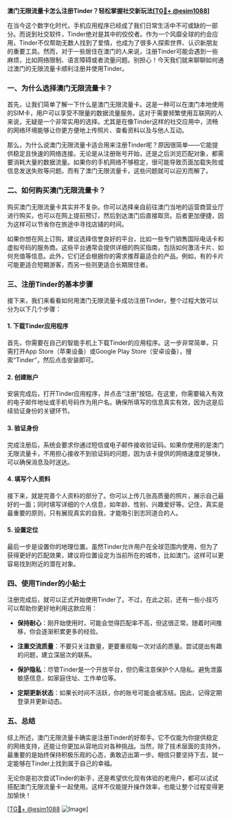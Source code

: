 **澳门无限流量卡怎么注册Tinder？轻松掌握社交新玩法[[TG💪+ @esim1088](https://t.me/s/esim1088)]**

在当今这个数字化时代，手机应用程序已经成了我们日常生活中不可或缺的一部分。而说到社交软件，Tinder绝对是其中的佼佼者。作为一个风靡全球的约会应用，Tinder不仅帮助无数人找到了爱情，也成为了很多人探索世界、认识新朋友的重要工具。然而，对于一些居住在澳门的人来说，注册Tinder可能会遇到一些麻烦，比如网络限制、语言障碍或者流量问题。别担心！今天我们就来聊聊如何通过澳门的无限流量卡顺利注册并使用Tinder。

### 一、为什么选择澳门无限流量卡？

首先，让我们简单了解一下什么是澳门无限流量卡。这是一种可以在澳门本地使用的SIM卡，用户可以享受不限量的数据流量服务。这对于需要频繁使用互联网的人来说，无疑是一个非常实用的选择。尤其是在像Tinder这样的社交应用中，流畅的网络环境能够让你更方便地上传照片、查看资料以及与他人互动。

那么，为什么说澳门无限流量卡适合用来注册Tinder呢？原因很简单——它能提供稳定且快速的网络连接。无论是从注册账号开始，还是之后浏览匹配对象，都需要消耗大量的数据流量。如果你的手机网络不够稳定，很可能导致页面加载失败或信息发送失败等问题。而有了澳门无限流量卡，这些问题就可以迎刃而解了。

### 二、如何购买澳门无限流量卡？

购买澳门无限流量卡其实并不复杂。你可以选择亲自前往澳门当地的运营商营业厅进行购买，也可以在网上提前预订，然后到达澳门后直接取货。后者更加便捷，因为这样可以节省你在旅途中寻找店铺的时间。

如果你想在网上订购，建议选择信誉良好的平台，比如一些专门销售国际电话卡和虚拟号码的服务商。这些平台通常会提供详细的购买指南，包括如何激活卡片、如何充值等信息。此外，它们还会根据你的需求推荐最适合的产品。例如，有的卡片可能更适合短期游客，而另一些则更适合长期居住者。

### 三、注册Tinder的基本步骤

接下来，我们来看看如何用澳门无限流量卡成功注册Tinder。整个过程大致可以分为以下几个步骤：

#### 1. 下载Tinder应用程序
首先，你需要在自己的智能手机上下载Tinder的应用程序。这一步非常简单，只需打开App Store（苹果设备）或Google Play Store（安卓设备），搜索“Tinder”，然后点击安装即可。

#### 2. 创建账户
安装完成后，打开Tinder应用程序，并点击“注册”按钮。在这里，你需要输入有效的电子邮件地址或手机号码作为用户名。确保所填写的信息真实有效，因为这是后续验证身份的关键环节。

#### 3. 验证身份
完成注册后，系统会要求你通过短信或电子邮件接收验证码。如果你使用的是澳门无限流量卡，不用担心接收不到验证码的问题，因为该卡提供的网络速度足够快，可以确保消息及时送达。

#### 4. 填写个人资料
接下来，就是完善个人资料的部分了。你可以上传几张高质量的照片，展示自己最好的一面；同时填写详细的个人信息，如年龄、性别、兴趣爱好等。记住，真实是最重要的原则，只有展现真实的自我，才能吸引到志同道合的人。

#### 5. 设置定位
最后一步是设置你的地理位置。虽然Tinder允许用户在全球范围内使用，但为了获得更好的匹配效果，建议将位置设定为当前所在的城市，比如澳门。这样可以更容易找到附近的潜在对象。

### 四、使用Tinder的小贴士

注册完成后，就可以正式开始使用Tinder了。不过，在此之前，还有一些小技巧可以帮助你更好地利用这款应用：

- **保持耐心**：刚开始使用时，可能会觉得匹配率不高，但这很正常。随着时间推移，你会逐渐积累更多的经验。
  
- **注重交流质量**：不要只关注数量，更要重视每一次对话的质量。尝试提出有趣的问题，建立深层次的联系。

- **保护隐私**：尽管Tinder是一个开放平台，但仍需注意保护个人隐私。避免泄露敏感信息，如家庭住址、工作单位等。

- **定期更新状态**：如果长时间不活跃，你的账号可能会被冻结。因此，记得定期登录并更新动态。

### 五、总结

综上所述，澳门无限流量卡确实是注册Tinder的好帮手。它不仅能为你提供稳定的网络支持，还能让你更加从容地应对各种挑战。当然，除了技术层面的支持外，最重要的是始终保持积极乐观的心态，勇敢迈出第一步。相信只要坚持下去，就一定能够在Tinder上找到属于自己的幸福。

无论你是初次尝试Tinder的新手，还是希望优化现有体验的老用户，都可以试试搭配澳门无限流量卡一起使用。这样不仅能提升操作效率，也能让整个过程变得更加愉快！

[[TG💪+ @esim1088](https://t.me/s/esim1088) ![Image](https://i.postimg.cc/4NQfJmqS/Snipaste-2025-05-13-00-14-12.png)]